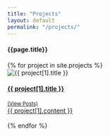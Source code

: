 ```yaml
---
title: "Projects"
layout: default
permalink: "/projects/"
---
```

<div class="container">
<h4 class="font-weight-bold spanborder"><span>{{page.title}}</span></h4>
    <div class="row gap-y listrecent listrecent listauthor">
    {% for project in site.projects %}
        <div class="col-lg-6 mb-4">
            <div class="p-4 border rounded">
            <div class="row">
            <div class="col-md-3 mb-4 mb-md-0">
<img alt="{{ project[1].title }}" src="{{site.url}}{{ project[1].img_path }}" class="img-thumbnail"></div>
            <div class="col-md-9">
            <a href="{{site.url}}/project-{{ project[1].project_name | slugify }}">
            <h4 class="text-dark mb-0"> {{ project[1].title }} </h4>
            <small class="d-inline-block mt-1 mb-3 font-weight-normal">(View Posts)</small>
            <div class="excerpt">
            {{ project[1].content }}</div>
            </a>
            <div class="icon-block mt-3 d-flex justify-content-between">  
            <div>
            <a target="_blank" href="{{ project[1].instagram }}"><i class="fa fa-instagram text-muted" aria-hidden="true"></i></a> &nbsp;
            <a target="_blank" href="{{ project[1].website }}"><i class="fa fa-globe text-muted" aria-hidden="true"></i></a> &nbsp;
            </div>
            </div>
            </div>
            </div>
            </div>
        </div>
    {% endfor %}
    </div>
</div>
